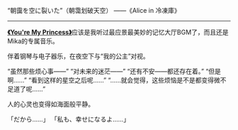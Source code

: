 “朝靄を空に裂いた”（朝霭划破天空）
——《Alice in 冷凍庫》

------

[**《You're My Princess》**](https://kivo.wiki/music/737)应该是我听过最应景最美妙的记忆大厅BGM了，而且还是Mika的专属音乐。

伴着钢琴与电子器乐，在夜空下与“我的公主”对视。

“虽然那些烦心事——”
“对未来的迷茫——”
“还有不安——都还存在着。”
“但是啊……”
“看到这样的星空之后呢……”
“……就会觉得，这些烦恼是不是都变得微不足道了呢……”

人的心灵也变得如海面般平静。

「だから……」
「私も、幸せになるよ……」